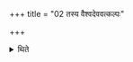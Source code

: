 +++
title = "02 तस्य वैश्वदेववत्कल्पः"

+++

<details><summary>थिते</summary>

2. The procedure of it should be similar to that of the Vaiśvadeva-offering.
</details>
